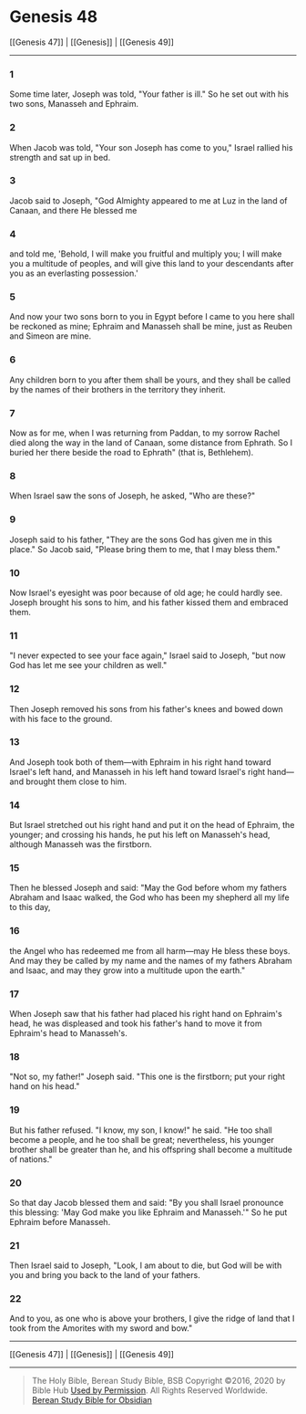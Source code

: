 # Genesis 48

[[Genesis 47]] | [[Genesis]] | [[Genesis 49]]

---

### 1
Some time later, Joseph was told, "Your father is ill." So he set out with his two sons, Manasseh and Ephraim.

### 2
When Jacob was told, "Your son Joseph has come to you," Israel rallied his strength and sat up in bed.

### 3
Jacob said to Joseph, "God Almighty appeared to me at Luz in the land of Canaan, and there He blessed me

### 4
and told me, 'Behold, I will make you fruitful and multiply you; I will make you a multitude of peoples, and will give this land to your descendants after you as an everlasting possession.'

### 5
And now your two sons born to you in Egypt before I came to you here shall be reckoned as mine; Ephraim and Manasseh shall be mine, just as Reuben and Simeon are mine.

### 6
Any children born to you after them shall be yours, and they shall be called by the names of their brothers in the territory they inherit.

### 7
Now as for me, when I was returning from Paddan, to my sorrow Rachel died along the way in the land of Canaan, some distance from Ephrath. So I buried her there beside the road to Ephrath" (that is, Bethlehem).

### 8
When Israel saw the sons of Joseph, he asked, "Who are these?"

### 9
Joseph said to his father, "They are the sons God has given me in this place." So Jacob said, "Please bring them to me, that I may bless them."

### 10
Now Israel's eyesight was poor because of old age; he could hardly see. Joseph brought his sons to him, and his father kissed them and embraced them.

### 11
"I never expected to see your face again," Israel said to Joseph, "but now God has let me see your children as well."

### 12
Then Joseph removed his sons from his father's knees and bowed down with his face to the ground.

### 13
And Joseph took both of them—with Ephraim in his right hand toward Israel's left hand, and Manasseh in his left hand toward Israel's right hand—and brought them close to him.

### 14
But Israel stretched out his right hand and put it on the head of Ephraim, the younger; and crossing his hands, he put his left on Manasseh's head, although Manasseh was the firstborn.

### 15
Then he blessed Joseph and said: "May the God before whom my fathers Abraham and Isaac walked, the God who has been my shepherd all my life to this day,

### 16
the Angel who has redeemed me from all harm—may He bless these boys. And may they be called by my name and the names of my fathers Abraham and Isaac, and may they grow into a multitude upon the earth."

### 17
When Joseph saw that his father had placed his right hand on Ephraim's head, he was displeased and took his father's hand to move it from Ephraim's head to Manasseh's.

### 18
"Not so, my father!" Joseph said. "This one is the firstborn; put your right hand on his head."

### 19
But his father refused. "I know, my son, I know!" he said. "He too shall become a people, and he too shall be great; nevertheless, his younger brother shall be greater than he, and his offspring shall become a multitude of nations."

### 20
So that day Jacob blessed them and said: "By you shall Israel pronounce this blessing: 'May God make you like Ephraim and Manasseh.'" So he put Ephraim before Manasseh.

### 21
Then Israel said to Joseph, "Look, I am about to die, but God will be with you and bring you back to the land of your fathers.

### 22
And to you, as one who is above your brothers, I give the ridge of land that I took from the Amorites with my sword and bow."

---

[[Genesis 47]] | [[Genesis]] | [[Genesis 49]]

---

> The Holy Bible, Berean Study Bible, BSB
> Copyright &copy;2016, 2020 by Bible Hub
> [Used by Permission](https://berean.bible/terms.htm). All Rights Reserved Worldwide.
> [Berean Study Bible for Obsidian](https://github.com/gapmiss/berean-study-bible-for-obsidian)

